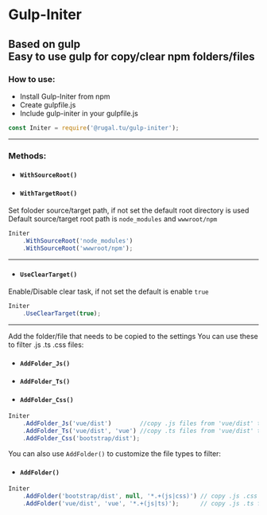 # Gulp-Initer
## Based on gulp <br> Easy to use gulp for copy/clear npm folders/files
### How to use:

* Install Gulp-Initer from npm
* Create gulpfile.js 
* Include gulp-initer in your gulpfile.js
```js
const Initer = require('@rugal.tu/gulp-initer');
```

---

### Methods:

* #### `WithSourceRoot()`
* #### `WithTargetRoot()`

Set foloder source/target path, if not set the default root directory is used <br>
Default source/target root path is ```node_modules``` and ```wwwroot/npm```

```js
Initer
    .WithSourceRoot('node_modules')
    .WithSourceRoot('wwwroot/npm');
```

---

* #### `UseClearTarget()`

Enable/Disable clear task, if not set the default is enable ```true```

```js
Initer
    .UseClearTarget(true);
```

---

Add the folder/file that needs to be copied to the settings
You can use these to filter .js .ts .css files:
* #### `AddFolder_Js()`
* #### `AddFolder_Ts()`
* #### `AddFolder_Css()`

```js
Initer
    .AddFolder_Js('vue/dist')        //copy .js files from 'vue/dist' to 'vue/dist'
    .AddFolder_Ts('vue/dist', 'vue') //copy .ts files from 'vue/dist' to 'vue'
    .AddFolder_Css('bootstrap/dist');
```

You can also use ```AddFolder()``` to customize the file types to filter:
* #### `AddFolder()`
```js
Initer
    .AddFolder('bootstrap/dist', null, '*.+(js|css)') // copy .js .css files from 'bootstrap/dist' to 'bootstrap/dist'
    .AddFolder('vue/dist', 'vue', '*.+(js|ts)');      // copy .js .ts files from 'vue/dist' to 'vue'
```


